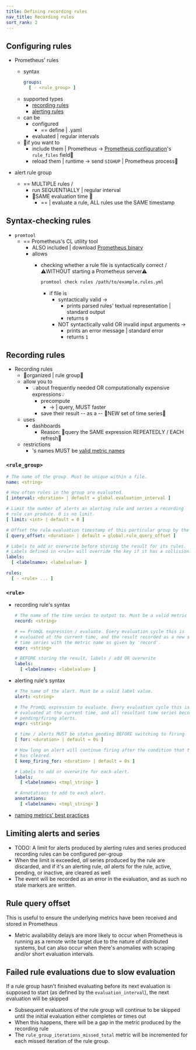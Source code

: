 ```yaml
---
title: Defining recording rules
nav_title: Recording rules
sort_rank: 2
---
```


## Configuring rules

* Prometheus' rules
  * syntax
    ```yaml
    groups:
      [ - <rule_group> ]
    ```
  * supported types 
    * [recording rules](#recording-rules)
    * [alerting rules](alerting_rules.md)
  * can be
    * configured
      * == define | .yaml
    * evaluated | regular intervals
  * 👀if you want to 
    * include them | Prometheus -> [Prometheus configuration](configuration.md)'s `rule_files` field👀
    * reload them | runtime -> send `SIGHUP` | Prometheus process👀

* alert rule group
  * == MULTIPLE rules /
    * run SEQUENTIALLY | regular interval
    * 👀SAME evaluation time 👀
      * == | evaluate a rule, ALL rules use the SAME timestamp

## Syntax-checking rules

* `promtool`
  * == Prometheus's CL utility tool
    * ALSO included | download [Prometheus binary](https://prometheus.io/download/)
    * allows
      * checking whether a rule file is syntactically correct / ⚠️WITHOUT starting a Prometheus server⚠️

        ```bash
        promtool check rules /path/to/example.rules.yml
        ```
        * if file is 
          * syntactically valid -> 
            * prints parsed rules' textual representation | standard output 
            * returns `0`
          * NOT syntactically valid OR invalid input arguments ->
            * prints an error message | standard error
            * returns `1`

## Recording rules

* Recording rules
  * 👀organized | rule group👀
  * allow you to
    * 💡about frequently needed OR computationally expensive expressions💡
      * precompute 
        * -> | query, MUST faster
      * save their result -- as a -- 👀NEW set of time series👀
  * uses
    * dashboards
      * Reason: 🧠query the SAME expression REPEATEDLY / EACH refresh🧠
  * restrictions
    * 's names MUST be [valid metric names](https://prometheus.io/docs/concepts/data_model/#metric-names-and-labels)

### `<rule_group>`

```yaml
# The name of the group. Must be unique within a file.
name: <string>

# How often rules in the group are evaluated.
[ interval: <duration> | default = global.evaluation_interval ]

# Limit the number of alerts an alerting rule and series a recording
# rule can produce. 0 is no limit.
[ limit: <int> | default = 0 ]

# Offset the rule evaluation timestamp of this particular group by the specified duration into the past.
[ query_offset: <duration> | default = global.rule_query_offset ]

# Labels to add or overwrite before storing the result for its rules.
# Labels defined in <rule> will override the key if it has a collision.
labels:
  [ <labelname>: <labelvalue> ]

rules:
  [ - <rule> ... ]
```

### `<rule>`

* recording rule's syntax

    ```yaml
    # The name of the time series to output to. Must be a valid metric name.
    record: <string>
    
    # == PromQL expression / evaluate. Every evaluation cycle this is
    # evaluated at the current time, and the result recorded as a new set of
    # time series with the metric name as given by 'record'.
    expr: <string>
    
    # BEFORE storing the result, labels / add OR overwrite 
    labels:
      [ <labelname>: <labelvalue> ]
    ```

* alerting rule's syntax 

    ```yaml
    # The name of the alert. Must be a valid label value.
    alert: <string>
    
    # The PromQL expression to evaluate. Every evaluation cycle this is
    # evaluated at the current time, and all resultant time series become
    # pending/firing alerts.
    expr: <string>
    
    # time / alerts MUST be status pending BEFORE switching to firing
    [ for: <duration> | default = 0s ]
    
    # How long an alert will continue firing after the condition that triggered it
    # has cleared.
    [ keep_firing_for: <duration> | default = 0s ]
    
    # Labels to add or overwrite for each alert.
    labels:
      [ <labelname>: <tmpl_string> ]
    
    # Annotations to add to each alert.
    annotations:
      [ <labelname>: <tmpl_string> ]
    ```

* [naming metrics' best practices](https://prometheus.io/docs/practices/rules/#recording-rules)

## Limiting alerts and series

* TODO:
A limit for alerts produced by alerting rules and series produced recording rules can be configured per-group
* When the limit is exceeded, _all_ series produced
by the rule are discarded, and if it's an alerting rule, _all_ alerts for
the rule, active, pending, or inactive, are cleared as well
* The event will be
recorded as an error in the evaluation, and as such no stale markers are
written.

## Rule query offset
This is useful to ensure the underlying metrics have been received and stored in Prometheus
* Metric availability delays are more likely to occur when Prometheus is running as a remote write target due to the nature of distributed systems, but can also occur when there's anomalies with scraping and/or short evaluation intervals.

## Failed rule evaluations due to slow evaluation

If a rule group hasn't finished evaluating before its next evaluation is supposed to start (as defined by the `evaluation_interval`), the next evaluation will be skipped
* Subsequent evaluations of the rule group will continue to be skipped until the initial evaluation either completes or times out
* When this happens, there will be a gap in the metric produced by the recording rule
* The `rule_group_iterations_missed_total` metric will be incremented for each missed iteration of the rule group.
